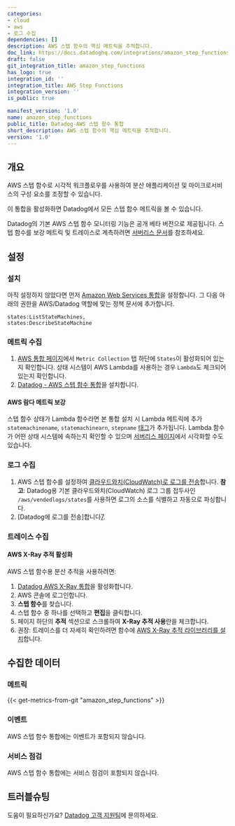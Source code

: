 ```yaml
---
categories:
- cloud
- aws
- 로그 수집
dependencies: []
description: AWS 스텝 함수의 핵심 메트릭을 추적합니다.
doc_link: https://docs.datadoghq.com/integrations/amazon_step_functions/
draft: false
git_integration_title: amazon_step_functions
has_logo: true
integration_id: ''
integration_title: AWS Step Functions
integration_version: ''
is_public: true

manifest_version: '1.0'
name: amazon_step_functions
public_title: Datadog-AWS 스텝 함수 통합
short_description: AWS 스텝 함수의 핵심 메트릭을 추적합니다.
version: '1.0'
---
```


<!--  SOURCED FROM https://github.com/DataDog/dogweb -->
## 개요

AWS 스텝 함수로 시각적 워크플로우를 사용하여 분산 애플리케이션 및 마이크로서비스의 구성 요소를 조정할 수 있습니다.

이 통합을 활성화하면 Datadog에서 모든 스텝 함수 메트릭을 볼 수 있습니다.

<div class="alert alert-warning">Datadog의 기본 AWS 스텝 함수 모니터링 기능은 공개 베타 버전으로 제공됩니다. 스텝 함수를 보강 메트릭 및 트레이스로 계측하려면 <a href="https://docs.datadoghq.com/서버리스/step_functions">서버리스 문서<a>를 참조하세요.</div>

## 설정

### 설치

아직 설정하지 않았다면 먼저 [Amazon Web Services 통합][1]을 설정합니다. 그 다음 아래의 권한을 AWS/Datadog 역할에 맞는 정책 문서에 추가합니다.

```text
states:ListStateMachines,
states:DescribeStateMachine
```

### 메트릭 수집

1. [AWS 통합 페이지][2]에서 `Metric Collection` 탭 하단에 `States`이 활성화되어 있는지 확인합니다. 상태 시스템이 AWS Lambda를 사용하는 경우 `Lambda`도 체크되어 있는지 확인합니다.
2. [Datadog - AWS 스텝 함수 통합][3]을 설치합니다.

#### AWS 람다 메트릭 보강

스텝 함수 상태가 Lambda 함수라면 본 통합 설치 시 Lambda 메트릭에 추가 `statemachinename`, `statemachinearn`, `stepname`  [태그][4]가 추가됩니다. Lambda 함수가 어떤 상태 시스템에 속하는지 확인할 수 있으며 [서버리스 페이지][5]에서 시각화할 수도 있습니다.

### 로그 수집

1. AWS 스텝 함수를 설정하여 [클라우드와치(CloudWatch)로 로그를 전송][6]합니다. **참고**: Datadog용 기본 클라우드와치(CloudWatch) 로그 그룹 접두사인 `/aws/vendedlogs/states`를 사용하면 로그의 소스를 식별하고 자동으로 파싱합니다.
2. [Datadog에 로그를 전송]합니다[7].

### 트레이스 수집

#### AWS X-Ray 추적 활성화

AWS 스텝 함수용 분산 추적을 사용하려면:

1. [Datadog AWS X-Ray 통합][8]을 활성화합니다.
1. AWS 콘솔에 로그인합니다.
2. **스텝 함수**를 찾습니다.
3. 스텝 함수 중 하나를 선택하고 **편집**을 클릭합니다.
4. 페이지 하단의 **추적** 섹션으로 스크롤하여 **X-Ray 추적 사용**란을 체크합니다.
5. 권장: 트레이스를 더 자세히 확인하려면 함수에 [AWS X-Ray 추적 라이브러리를 설치][9]합니다.

## 수집한 데이터

### 메트릭
{{< get-metrics-from-git "amazon_step_functions" >}}


### 이벤트

AWS 스텝 함수 통합에는 이벤트가 포함되지 않습니다.

### 서비스 점검

AWS 스텝 함수 통합에는 서비스 점검이 포함되지 않습니다.

## 트러블슈팅

도움이 필요하신가요? [Datadog 고객 지원팀][11]에 문의하세요.

[1]: /ko/integrations/amazon_web_services/
[2]: https://app.datadoghq.com/integrations/amazon-web-services
[3]: https://app.datadoghq.com/integrations/amazon-step-functions
[4]: /ko/tagging/
[5]: /ko/serverless/
[6]: https://docs.aws.amazon.com/step-functions/latest/dg/cw-logs.html
[7]: /ko/integrations/amazon_web_services/?tab=roledelegation#log-collection
[8]: /ko/tracing/serverless_functions/enable_aws_xray
[9]: /ko/integrations/amazon_xray/#installing-the-x-ray-client-libraries
[10]: https://github.com/DataDog/dogweb/blob/prod/integration/amazon_step_functions/amazon_step_functions_metadata.csv
[11]: /ko/help/
